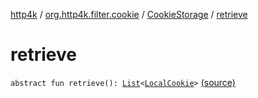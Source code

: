 [http4k](../../index.md) / [org.http4k.filter.cookie](../index.md) / [CookieStorage](index.md) / [retrieve](./retrieve.md)

# retrieve

`abstract fun retrieve(): `[`List`](https://kotlinlang.org/api/latest/jvm/stdlib/kotlin.collections/-list/index.html)`<`[`LocalCookie`](../-local-cookie/index.md)`>` [(source)](https://github.com/http4k/http4k/blob/master/http4k-core/src/main/kotlin/org/http4k/filter/cookie/clientCookies.kt#L20)